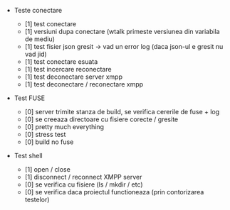 * Teste conectare
  * [1] test conectare
  * [1] versiuni dupa conectare (wtalk primeste versiunea din variabila de mediu)
  * [1] test fisier json gresit -> vad un error log (daca json-ul e gresit nu vad jid)
  * [1] test conectare esuata
  * [1] test incercare reconectare
  * [1] test deconectare server xmpp
  * [1] test deconectare / reconectare xmpp

* Test FUSE
  * [0] server trimite stanza de build, se verifica cererile de fuse + log
  * [0] se creeaza directoare cu fisiere corecte / gresite
  * [0] pretty much everything
  * [0] stress test
  * [0] build no fuse

* Test shell
  * [1] open / close
  * [1] disconnect / reconnect XMPP server
  * [0] se verifica cu fisiere (ls / mkdir / etc)
  * [0] se verifica daca proiectul functioneaza (prin contorizarea testelor)
